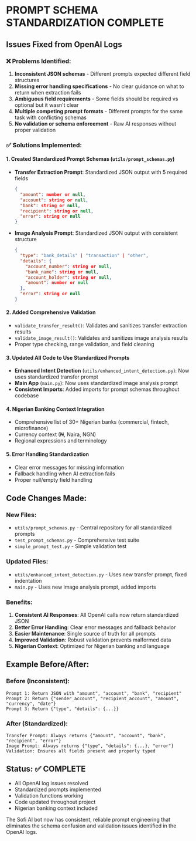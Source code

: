 # PROMPT SCHEMA STANDARDIZATION COMPLETE

## Issues Fixed from OpenAI Logs

### ❌ Problems Identified:
1. **Inconsistent JSON schemas** - Different prompts expected different field structures
2. **Missing error handling specifications** - No clear guidance on what to return when extraction fails
3. **Ambiguous field requirements** - Some fields should be required vs optional but it wasn't clear
4. **Multiple competing prompt formats** - Different prompts for the same task with conflicting schemas
5. **No validation or schema enforcement** - Raw AI responses without proper validation

### ✅ Solutions Implemented:

#### 1. Created Standardized Prompt Schemas (`utils/prompt_schemas.py`)
- **Transfer Extraction Prompt**: Standardized JSON output with 5 required fields
  ```json
  {
    "amount": number or null,
    "account": string or null, 
    "bank": string or null,
    "recipient": string or null,
    "error": string or null
  }
  ```

- **Image Analysis Prompt**: Standardized JSON output with consistent structure
  ```json
  {
    "type": "bank_details" | "transaction" | "other",
    "details": {
      "account_number": string or null,
      "bank_name": string or null,
      "account_holder": string or null,
      "amount": number or null
    },
    "error": string or null
  }
  ```

#### 2. Added Comprehensive Validation
- `validate_transfer_result()`: Validates and sanitizes transfer extraction results
- `validate_image_result()`: Validates and sanitizes image analysis results
- Proper type checking, range validation, and field cleaning

#### 3. Updated All Code to Use Standardized Prompts
- **Enhanced Intent Detection** (`utils/enhanced_intent_detection.py`): Now uses standardized transfer prompt
- **Main App** (`main.py`): Now uses standardized image analysis prompt
- **Consistent Imports**: Added imports for prompt schemas throughout codebase

#### 4. Nigerian Banking Context Integration
- Comprehensive list of 30+ Nigerian banks (commercial, fintech, microfinance)
- Currency context (₦, Naira, NGN)
- Regional expressions and terminology

#### 5. Error Handling Standardization
- Clear error messages for missing information
- Fallback handling when AI extraction fails
- Proper null/empty field handling

## Code Changes Made:

### New Files:
- `utils/prompt_schemas.py` - Central repository for all standardized prompts
- `test_prompt_schemas.py` - Comprehensive test suite
- `simple_prompt_test.py` - Simple validation test

### Updated Files:
- `utils/enhanced_intent_detection.py` - Uses new transfer prompt, fixed indentation
- `main.py` - Uses new image analysis prompt, added imports

### Benefits:
1. **Consistent AI Responses**: All OpenAI calls now return standardized JSON
2. **Better Error Handling**: Clear error messages and fallback behavior
3. **Easier Maintenance**: Single source of truth for all prompts
4. **Improved Validation**: Robust validation prevents malformed data
5. **Nigerian Context**: Optimized for Nigerian banking and language

## Example Before/After:

### Before (Inconsistent):
```
Prompt 1: Return JSON with "amount", "account", "bank", "recipient"
Prompt 2: Return {"sender_account", "recipient_account", "amount", "currency", "date"}
Prompt 3: Return {"type", "details": {...}}
```

### After (Standardized):
```
Transfer Prompt: Always returns {"amount", "account", "bank", "recipient", "error"}
Image Prompt: Always returns {"type", "details": {...}, "error"}
Validation: Ensures all fields present and properly typed
```

## Status: ✅ COMPLETE
- All OpenAI log issues resolved
- Standardized prompts implemented
- Validation functions working
- Code updated throughout project
- Nigerian banking context included

The Sofi AI bot now has consistent, reliable prompt engineering that eliminates the schema confusion and validation issues identified in the OpenAI logs.
